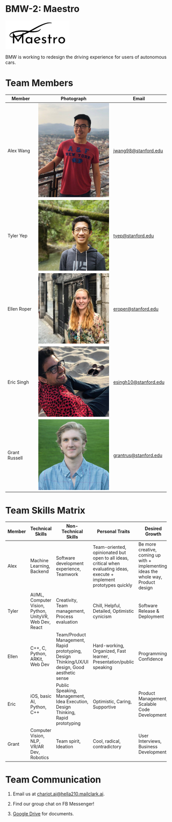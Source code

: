 # BMW-2: Maestro

<img src="images/finalLogo.png" alt="maestro logo" width="200">

BMW is working to redesign the driving experience for users of autonomous cars.
<!-- We aim to enable fast, intuitive, and effortless monitoring of car surroundings during Level 4 and Level 5 autonomy. We will use the windshield as a display to render the car and its full surroundings from a third-person view, with the viewpoint responsive to the position and orientation of the driver’s head. The view of the surroundings will be produced by real-time 3-D reconstruction from data from camera and range sensors on the car. By revolutionizing the way drivers interact with their cars, our product will increase their sense of safety on the road and their trust in autonomous driving systems. -->

# Team Members
Member | Photograph | Email
--- | --- | ---
Alex Wang | <img src="/images/alex.jpg" alt="Alex Wang" width="250">  | jwang98@stanford.edu
Tyler Yep | <img src="/images/tyler.png" alt="Tyler Yep" width="250"> | tyep@stanford.edu
Ellen Roper| <img src="/images/ellen.jpg" alt="Ellen Roper" width="250"> | eroper@stanford.edu
Eric Singh | <img src="/images/eric.jpg" alt="Eric Singh" width="250"> | esingh10@stanford.edu
Grant Russell | <img src="/images/grant.jpg" alt="Grant Russell" width="250"> | grantrus@stanford.edu

# Team Skills Matrix

Member | Technical Skills | Non-Technical Skills | Personal Traits | Desired Growth | Weaknesses | Hat
--- | --- | --- | --- | --- | --- | ---
Alex | Machine Learning, Backend | Software development experience, Teamwork | Team-oriented, opinionated but open to all ideas, critical when evaluating ideas, execute + implement prototypes quickly | Be more creative, coming up with + implementing ideas the whole way, Product design | Can be stubborn, Limited creativity in areas that I lack experience in | Black Hat
Tyler | AI/ML, Computer Vision, Python, UnityVR, Web Dev, React | Creativity, Team management, Process evaluation | Chill, Helpful, Detailed, Optimistic cynicism | Software Release & Deployment | Gets caught up in unimportant details | Green Hat
Ellen | C++, C, Python, ARKit, Web Dev | Team/Product Management, Rapid prototyping, Design Thinking/UX/UI design, Good aesthetic sense | Hard-working, Organized, Fast learner, Presentation/public speaking | Programming, Confidence | Programming | Blue Hat
Eric | iOS, basic AI, Python, C++ | Public Speaking, Management, Idea Execution, Design Thinking, Rapid prototyping | Optimistic, Caring, Supportive | Product Management, Scalable Code Development | Stubborn, Limited Software Development | Yellow Hat
Grant | Computer Vision, NLP, VR/AR Dev, Robotics | Team spirit, Ideation | Cool, radical, contradictory | User Interviews, Business Development | Organization | Green Hat

# Team Communication
1. Email us at [chariot.ai@hella210.mailclark.ai](chariot.ai@hella210.mailclark.ai).

2. Find our group chat on FB Messenger!

3. [Google Drive](https://drive.google.com/drive/folders/1cV6B6hpXUVpouP2769PhZ1-WBeDPmWPm?usp=sharing) for documents.

<!-- 3. Slack: [hella210.slack.com](https://hella210.slack.com) (sign up [here](http://hella210.slack.com/signup)). -->

<!-- 4. [Google Calendar](https://calendar.google.com/calendar/embed?src=2g53vl4sf7n5rd4ete19r4vivo%40group.calendar.google.com&ctz=America/Los_Angeles) for schedule coordination. -->

<!-- 5. [Asana](https://app.asana.com/0/287787368549392/calendar) for task management. -->

<!-- 6. [Instagram](https://www.instagram.com/drivebychariot/) for fun. -->
